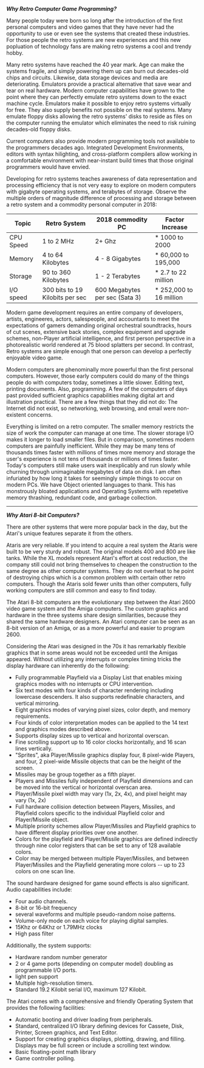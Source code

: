 
***Why Retro Computer Game Programming?***

Many people  today were born so long after the introduction of the first personal computers and video games that they have never had the opportunity to use or even see the systems that created these industries.  For those people the retro systems are new experiences and this new popluation of technology fans are making retro systems a cool and trendy hobby.  

Many retro systems have reached the 40 year mark.  Age can make the systems fragile, and simply powering them up can burn out decades-old chips and circuits.  Likewise, data storage devices and media are deteriorating.  Emulators provide a practical alternative that save wear and tear on real hardware.  Modern computer capabilities have grown to the point where they can perfectly emulate  retro systems down to the exact machine cycle.  Emulators make it possible to enjoy retro systems virtually for free.  They also supply benefits not possible on the real systems.  Many emulate floppy disks allowing the retro systems' disks to reside as files on the computer running the emulator which eliminates the need to risk ruining decades-old floppy disks.

Current computers also provide modern programming tools not available to the programmers decades ago.  Integrated Development Environments, editors with syntax hilighting, and cross-platform compilers allow working in a comfortable environment with near-instant build times that those original programmers would have envied.

Developing for retro systems teaches awareness of data representation and processing efficiency that is not very easy to explore on modern computers with gigabyte operating systems, and terabytes of storage.  Observe the multiple orders of magnitude difference of processing and storage between a retro system and a commodity personal computer in 2018:

Topic | Retro System | 2018 commodity PC | Factor Increase
--- | --- | --- | ---
CPU Speed | 1 to 2 MHz | 2+ Ghz | * 1000 to 2000
Memory | 4 to 64 Kilobytes | 4 - 8 Gigabytes | * 60,000 to 195,000
Storage | 90 to 360 Kilobytes | 1 - 2 Terabytes | * 2.7 to 22 million
I/O speed | 300 bits to 19 Kilobits per sec |  600 Megabytes per sec (Sata 3) | * 252,000 to 16 million

Modern game development requires an entire company of developers, artists, engineeres, actors, salespeople, and accountants to meet the expectations of gamers demanding original orchestral soundtracks, hours of cut scenes, extensive back stories, complex equipment and upgrade schemes, non-Player artificial intelligence, and first person perspective in a photorealistic world rendered at 75 blood splatters per second.   In contrast, Retro systems are simple enough that one person can develop a perfectly enjoyable video game.

Modern computers are phenominally more powerful than the first personal computers.  However, those early computers could do many of the things people do with computers today, sometimes a little slower.  Editing text, printing documents.  Also, programming.  A few of the computers of days past provided sufficient graphics capabilities making digital art and illustration practical.  There are a few things that they did not do:  The Internet did not exist, so networking, web browsing, and email were non-existent concerns.

Everything is limited on a retro computer.  The smaller memory restricts the size of work the computer can manage at one time.  The slower storage I/O makes it longer to load smaller files.  But in comparison, sometimes modern computers are painfully inefficient.  While they may be many tens of thousands times faster with millions of times more memory and storage the user's experience is not tens of thousands or millions of times faster.  Today's computers still make users  wait  inexplicably and run slowly while churning through unimaginable megabytes of data on disk.  I am often infuriated by how long it takes for seemingly simple things to occur on modern PCs.  We have Object oriented languages to thank.  This has monstrously bloated applications and Operating Systems with repetetive memory thrashing, redundant code, and garbage collection.

---

***Why Atari 8-bit Computers?***

There are other systems that were more popular back in the day, but the Atari's unique features separate it from the others.

Ataris are very reliable.  If you intend to acquire a real system the Ataris were built to be very sturdy and robust.  The original models 400 and 800 are like tanks.  While the XL models represent Atari's effort at cost reduction, the company still could not bring themselves to cheapen the construction to the same degree as other computer systems.  They do not overheat to he point of destroying chips which is a common problem with certain other retro computers.  Though the Ataris sold fewer units than other computers, fully working computers are still common and easy to find today.

The Atari 8-bit computers are the evolutionary step between the Atari 2600 video game system and the Amiga computers.  The custom graphics and hardware in the three systems share design similarities, because they shared the same hardware designers.  An Atari computer can be seen as an 8-bit version of an Amiga, or as a more powerful and easier to program 2600.

Considering the Atari was designed in the 70s it has remarkably flexible graphics that in some areas would not be exceeded until the Amigas appeared.  Without utilizing any interrupts or complex timing tricks the display hardware can inherently do the following:

- Fully programmable Playfield via a Display List that enables mixing graphics modes with no interrupts or CPU intervention.
- Six text modes with four kinds of character rendering including lowercase descenders.  It also supports redefinable characters, and vertical mirroring.
- Eight graphics modes of varying pixel sizes, color depth, and memory requirements.
- Four kinds of color interpretation modes can be applied to the 14 text and graphics modes described above.
- Supports display sizes up to vertical and horizontal overscan.
- Fine scrolling support up to 16 color clocks horizontally, and 16 scan lines vertically.
- "Sprites", aka Player/Missile graphics display four, 8 pixel-wide Players, and four, 2 pixel-wide Missile objects that can be the height of the screen.
- Missiles may be group together as a fifth player.
- Players and Missiles fully independent of Playfield dimensions and can be moved into the vertical or horizontal overscan area.
- Player/Missile pixel width may vary (1x, 2x, 4x), and pixel height may vary (1x, 2x)
- Full hardware collision detection between Players, Missiles, and Playfield colors specific to the individual Playfield color and Player/Missile object.
- Multiple priority schemes allow Player/Missiles and Playfield graphics to have different display priorities over one another. 
- Colors for the playfield and Player/Missile graphics are defined indirectly through nine color registers that can be set to any of 128 available colors.
- Color may be merged between multiple Player/Missiles, and between Player/Missiles and the Playfield generating more colors -- up to 23 colors on one scan line.

The sound hardware designed for game sound effects is also significant.  Audio capabilities include:

- Four audio channels.
- 8-bit or 16-bit frequency 
- several waveforms and multiple pseudo-random noise patterns.
- Volume-only mode on each voice for playing digital samples.
- 15Khz or 64Khz or 1.79MHz clocks
- High pass filter

Additionally, the system supports:

- Hardware random number generator
- 2 or 4 game ports (depending on computer model) doubling as programmable I/O ports.
- light pen support
- Multiple high-resolution timers.
- Standard 19.2 Kilobit serial I/O, maximum 127 Kilobit.

The Atari comes with a comprehensive and friendly Operating System that provides the following facilities:

- Automatic booting and driver loading from peripherals.
- Standard, centralized I/O library defining devices for Cassete, Disk, Printer, Screen graphics, and Text Editor.
- Support for creating graphics displays, plotting, drawing, and filling.  Displays may be full screen or include a scrolling text window.
- Basic floating-point math library
- Game controller polling.

